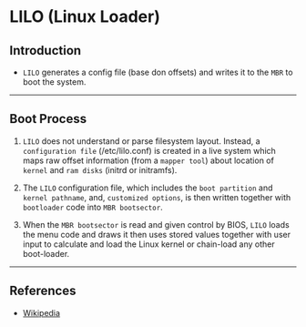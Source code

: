# LILO (Linux Loader)

## Introduction

* `LILO` generates a config file (base don offsets) and writes it to the `MBR` to boot the system.

---

## Boot Process

1. `LILO` does not understand or parse filesystem layout. Instead, a `configuration file` (/etc/lilo.conf) is created in a live system which maps raw offset information (from a `mapper tool`) about location of `kernel` and `ram disks` (initrd or initramfs). 

2. The `LILO` configuration file, which includes the `boot partition` and `kernel pathname`, and, `customized options`, is then written together with `bootloader` code into `MBR bootsector`. 

3. When the `MBR bootsector` is read and given control by BIOS, `LILO` loads the menu code and draws it then uses stored values together with user input to calculate and load the Linux kernel or chain-load any other boot-loader.


---

## References

* [Wikipedia](https://en.wikipedia.org/wiki/LILO_(boot_loader))




